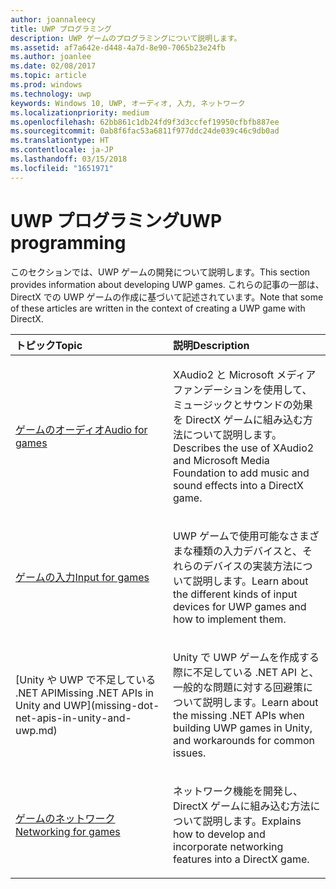 ```yaml
---
author: joannaleecy
title: UWP プログラミング
description: UWP ゲームのプログラミングについて説明します。
ms.assetid: af7a642e-d448-4a7d-8e90-7065b23e24fb
ms.author: joanlee
ms.date: 02/08/2017
ms.topic: article
ms.prod: windows
ms.technology: uwp
keywords: Windows 10, UWP, オーディオ, 入力, ネットワーク
ms.localizationpriority: medium
ms.openlocfilehash: 62bb861c1db24fd9f3d3ccfef19950cfbfb887ee
ms.sourcegitcommit: 0ab8f6fac53a6811f977ddc24de039c46c9db0ad
ms.translationtype: HT
ms.contentlocale: ja-JP
ms.lasthandoff: 03/15/2018
ms.locfileid: "1651971"
---
```

# <a name="uwp-programming"></a><span data-ttu-id="5e320-104">UWP プログラミング</span><span class="sxs-lookup"><span data-stu-id="5e320-104">UWP programming</span></span>

<span data-ttu-id="5e320-105">このセクションでは、UWP ゲームの開発について説明します。</span><span class="sxs-lookup"><span data-stu-id="5e320-105">This section provides information about developing UWP games.</span></span> <span data-ttu-id="5e320-106">これらの記事の一部は、DirectX での UWP ゲームの作成に基づいて記述されています。</span><span class="sxs-lookup"><span data-stu-id="5e320-106">Note that some of these articles are written in the context of creating a UWP game with DirectX.</span></span>


<table>
<colgroup>
<col width="50%" />
<col width="50%" />
</colgroup>
<thead>
<tr class="header">
<th align="left"><span data-ttu-id="5e320-107">トピック</span><span class="sxs-lookup"><span data-stu-id="5e320-107">Topic</span></span></th>
<th align="left"><span data-ttu-id="5e320-108">説明</span><span class="sxs-lookup"><span data-stu-id="5e320-108">Description</span></span></th>
</tr>
</thead>
<tbody>
<tr class="odd">
<td align="left"><p><a href="working-with-audio-in-your-directx-game.md"><span data-ttu-id="5e320-109">ゲームのオーディオ</span><span class="sxs-lookup"><span data-stu-id="5e320-109">Audio for games</span></span></a></p></td>
<td align="left"><p><span data-ttu-id="5e320-110">XAudio2 と Microsoft メディア ファンデーションを使用して、ミュージックとサウンドの効果を DirectX ゲームに組み込む方法について説明します。</span><span class="sxs-lookup"><span data-stu-id="5e320-110">Describes the use of XAudio2 and Microsoft Media Foundation to add music and sound effects into a DirectX game.</span></span></p></td>
</tr>
<tr class="even">
<td align="left"><p><a href="input-for-games.md"><span data-ttu-id="5e320-111">ゲームの入力</span><span class="sxs-lookup"><span data-stu-id="5e320-111">Input for games</span></span></a></p></td>
<td align="left"><p><span data-ttu-id="5e320-112">UWP ゲームで使用可能なさまざまな種類の入力デバイスと、それらのデバイスの実装方法について説明します。</span><span class="sxs-lookup"><span data-stu-id="5e320-112">Learn about the different kinds of input devices for UWP games and how to implement them.</span></span></p></td>
</tr>
<tr class="odd">
    <td align="left">
        <p>[<span data-ttu-id="5e320-113">Unity や UWP で不足している .NET API</span><span class="sxs-lookup"><span data-stu-id="5e320-113">Missing .NET APIs in Unity and UWP</span></span>](missing-dot-net-apis-in-unity-and-uwp.md)</p>
    </td>
    <td align="left">
        <p><span data-ttu-id="5e320-114">Unity で UWP ゲームを作成する際に不足している .NET API と、一般的な問題に対する回避策について説明します。</span><span class="sxs-lookup"><span data-stu-id="5e320-114">Learn about the missing .NET APIs when building UWP games in Unity, and workarounds for common issues.</span></span></p>
    </td>
</tr>
<tr class="even">
<td align="left"><p><a href="work-with-networking-in-your-directx-game.md"><span data-ttu-id="5e320-115">ゲームのネットワーク</span><span class="sxs-lookup"><span data-stu-id="5e320-115">Networking for games</span></span></a></p></td>
<td align="left"><p><span data-ttu-id="5e320-116">ネットワーク機能を開発し、DirectX ゲームに組み込む方法について説明します。</span><span class="sxs-lookup"><span data-stu-id="5e320-116">Explains how to develop and incorporate networking features into a DirectX game.</span></span></p></td>
</tr>
</tbody>
</table>
 

 

 




